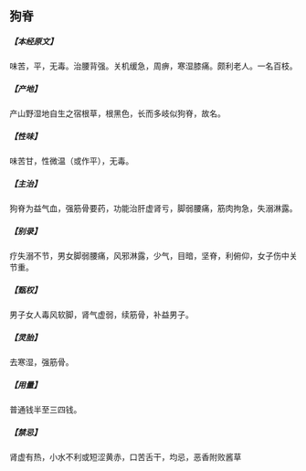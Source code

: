 ## 狗脊

##### 【本经原文】
味苦，平，无毒。治腰背强。关机缓急，周痹，寒湿膝痛。颇利老人。一名百枝。
##### 【产地】
产山野湿地自生之宿根草，根黑色，长而多岐似狗脊，故名。
##### 【性味】
味苦甘，性微温（或作平），无毒。
##### 【主治】
狗脊为益气血，强筋骨要药，功能治肝虚肾亏，脚弱腰痛，筋肉拘急，失溺淋露。
##### 【别录】
疗失溺不节，男女脚弱腰痛，风邪淋露，少气，目暗，坚脊，利俯仰，女子伤中关节重。
##### 【甄权】
男子女人毒风软脚，肾气虚弱，续筋骨，补益男子。
##### 【灵胎】
去寒湿，强筋骨。
##### 【用量】
普通钱半至三四钱。
##### 【禁忌】
肾虚有热，小水不利或短涩黄赤，口苦舌干，均忌，恶香附败酱草